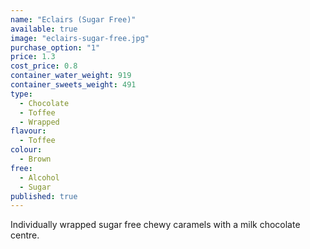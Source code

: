 ```yaml
---
name: "Eclairs (Sugar Free)"
available: true
image: "eclairs-sugar-free.jpg"
purchase_option: "1"
price: 1.3
cost_price: 0.8
container_water_weight: 919
container_sweets_weight: 491
type: 
  - Chocolate
  - Toffee
  - Wrapped
flavour: 
  - Toffee
colour: 
  - Brown
free: 
  - Alcohol
  - Sugar
published: true
---
```

Individually wrapped sugar free chewy caramels with a milk chocolate centre.